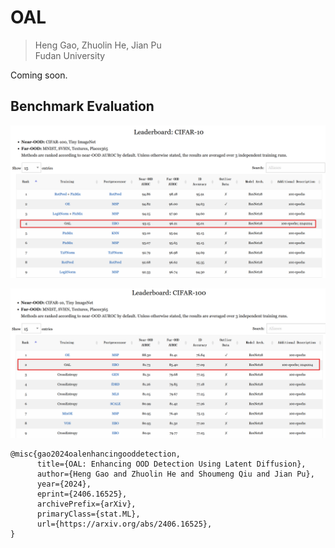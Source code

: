 # OAL

> Heng Gao, Zhuolin He, Jian Pu  
> Fudan University  

Coming soon.

## Benchmark Evaluation
![image](OAL-cifar10-benchmark.png)

![image](OAL-cifar100-benchmark.png)


```
@misc{gao2024oalenhancingooddetection,
      title={OAL: Enhancing OOD Detection Using Latent Diffusion}, 
      author={Heng Gao and Zhuolin He and Shoumeng Qiu and Jian Pu},
      year={2024},
      eprint={2406.16525},
      archivePrefix={arXiv},
      primaryClass={stat.ML},
      url={https://arxiv.org/abs/2406.16525}, 
}
```
